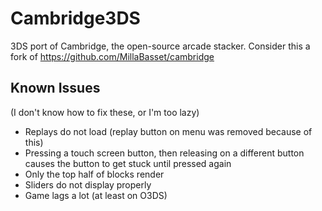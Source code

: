 # Cambridge3DS
3DS port of Cambridge, the open-source arcade stacker. Consider this a fork of https://github.com/MillaBasset/cambridge

## Known Issues
(I don't know how to fix these, or I'm too lazy)
- Replays do not load (replay button on menu was removed because of this)
- Pressing a touch screen button, then releasing on a different button causes the button to get stuck until pressed again
- Only the top half of blocks render
- Sliders do not display properly
- Game lags a lot (at least on O3DS)
